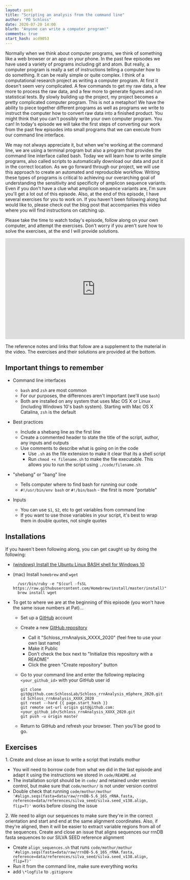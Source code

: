 ```yaml
---
layout: post
title: "Scripting an analysis from the command line"
author: "PD Schloss"
date: 2020-07-20 14:00
blurb: "Anyone can write a computer program!"
comments: true
start_hash: acd9053
---
```


Normally when we think about computer programs, we think of something like a web browser or an app on your phone. In the past few episodes we have used a variety of programs including git and atom. But really, a computer program is really a set of instructions telling a computer how to do something. It can be really simple or quite complex. I think of a computational research project as writing a computer program. At first it doesn't seem very complicated. A few commands to get my raw data, a few more to process the raw data, and a few more to generate figures and run statistical tests. By slowly building up the project, my project becomes a pretty complicated computer program. This is not a metaphor! We have the ability to piece together different programs as well as programs we write to instruct the computer how to convert raw data into a finished product. You might think that you can't possibly write your own computer program. You can! In today's episode we will take the first steps of converting our work from the past few episodes into small programs that we can execute from our command line interface.

We may not always appreciate it, but when we're working at the command line, we are using a terminal program but also a program that provides the command line interface called bash. Today we will learn how to write simple programs, also called scripts to automatically download our data and put it in the correct location. As we go forward through our project, we will use this approach to create an automated and reproducible workflow. Writing these types of programs is critical to achieving our overarching goal of understanding the sensitivity and specificity of amplicon sequence variants. Even if you don't have a clue what amplicon sequence variants are, I'm sure you'll get a lot out of this episode. Also, at the end of this episode, I have several exercises for you to work on. If you haven't been following along but would like to, please check out the blog post that accompanies this video where you will find instructions on catching up.

Please take the time to watch today's episode, follow along on your own computer, and attempt the exercises. Don't worry if you aren't sure how to solve the exercises, at the end I will provide solutions.

<iframe style="margin: 0 auto;display:block;" width="560" height="315" src="https://www.youtube.com/embed/NHOG2R-2PZM" frameborder="0" allow="accelerometer; autoplay; encrypted-media; gyroscope; picture-in-picture" allowfullscreen></iframe>

The reference notes and links that follow are a supplement to the material in the video. The exercises and their solutions are provided at the bottom.

## Important things to remember

* Command line interfaces
  - `bash` and `zsh` are most common
  - For our purposes, the differences aren't important (we'll use `bash`)
  - Both are installed on any system that uses Mac OS X or Linux (including Windows 10's bash system). Starting with Mac OS X Catalina, `zsh` is the default

* Best practices
  - Include a shebang line as the first line
  - Create a commented header to state the title of the script, author, any inputs and outputs
  - Use comments to describe what is going on in the code
	- Use `.sh` as the file extension to make it clear that its a shell script
	- Run `chmod +x filename.sh` to make the file executable. This allows you to run the script using `./code/filename.sh`

* "shebang" or "bang" line
	- Tells computer where to find bash for running our code
  - `#!/usr/bin/env bash` or `#!/bin/bash` - the first is more "portable"

* Inputs
  - You can use `$1`, `$2`, etc to get variables from command line
  - If you want to use those variables in your script, it's best to wrap them in double quotes, not single quotes


## Installations

If you haven't been following along, you can get caught up by doing the following:

* [(windows) Install the Ubuntu Linux BASH shell for Windows 10](https://itsfoss.com/install-bash-on-windows/)
* (mac) Install `homebrew` and `wget`
  ```
	/usr/bin/ruby -e "$(curl -fsSL https://raw.githubusercontent.com/Homebrew/install/master/install)"
	brew install wget
	```

* To get to where we are at the beginning of this episode (you won't have the same issue numbers at Pat)...
  - Set up a [GitHub](https://www.github.com) account
  - Create a new [GitHub repository](https://github.com/new)
    - Call it "Schloss_rrnAnalysis_XXXX_2020" (feel free to use your own last name)
    - Make it Public
    - Don't check the box next to "Initialize this repository with a README"
    - Click the green "Create repository" button
  - Go to your command line and enter the following replacing `<your_github_id>` with your GitHub user id

		git clone git@github.com:SchlossLab/Schloss_rrnAnalysis_mSphere_2020.git
		cd Schloss_rrnAnalysis_XXXX_2020
		git reset --hard {{ page.start_hash }}
		git remote set-url origin git@github.com:<your_github_id>/Schloss_rrnAnalysis_XXXX_2020.git
		git push -u origin master  

  - Return to GitHub and refresh your browser. Then you'll be good to go.

## Exercises

1\. Create and close an issue to write a script that installs mothur
- You will need to borrow code from what we did in the last episode and adapt it using the instructions we stored in `code/README.md`
- The installation script should be in `code/` and retained under version control, but make sure that `code/mothur/` is not under version control
- Double check that running `code/mothur/mothur '#align.seqs(fasta=data/raw/rrnDB-5.6_16S_rRNA.fasta, reference=data/references/silva_seed/silva.seed_v138.align, flip=T)'` works before closing the issue


2\. We need to align our sequences to make sure they're in the correct orientation and start and end at the same alignment coordinates. Also, if they're aligned, then it will be easier to extract variable regions from all of the sequences. Create and close an issue that aligns sequences our rrnDB fasta sequences to our SILVA SEED reference alignment
- Create `align_sequences.sh` that runs `code/mothur/mothur '#align.seqs(fasta=data/raw/rrnDB-5.6_16S_rRNA.fasta, reference=data/references/silva_seed/silva.seed_v138.align, flip=T)'`
- Run it from the command line, make sure everything works
- add `\*logfile` to `.gitignore`
